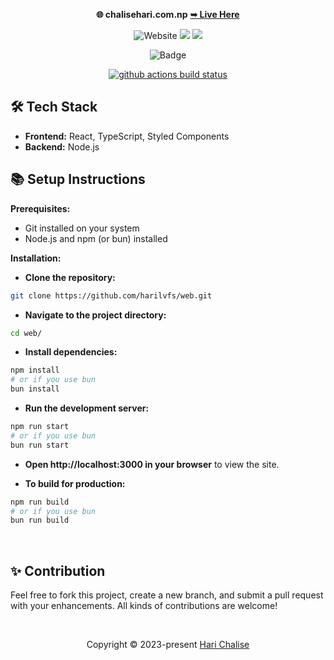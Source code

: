 <p align="center"><strong>🌐 chalisehari.com.np</strong>
<a href="https://chalisehari.com.np"><strong> ➥ Live Here</strong></a></p>
<div align="center">
  
![Website](https://img.shields.io/website?url=https%3A%2F%2Fchalisehari.com.np&style=for-the-badge&logo=github&color=eed49f&logoColor=D9E0EE&labelColor=1c1c29) <img src="https://img.shields.io/badge/Maintained%3F-Yes-1c1c29?style=for-the-badge&color=ef9f9c&logoColor=85e185&labelColor=1c1c29"> <img src="https://img.shields.io/github/license/harilvfs/web?style=for-the-badge&color=e0ea9d&logoColor=D9E0EE&labelColor=171b22"> 
</div>

<div align="center">

<img src="https://img.shields.io/badge/Made%20with%20❤️-React%20&%20TypeScript-ffd5ff?style=for-the-badge&color=ffd5ff&logoColor=61DAFB&labelColor=1c1c29&logo=react" alt="Badge" />

</div>

<div align="center">

[![github actions build status][check]][link]

</div>

<!-- ![Desktop Demo](https://github.com/harilvfs/web/blob/main/website%20preview/web.png) -->

<h2>🛠️ Tech Stack</h2>
<ul>
  <li><strong>Frontend:</strong> React, TypeScript, Styled Components</li>
  <li><strong>Backend:</strong> Node.js</li>
</ul>

## 📚 Setup Instructions

**Prerequisites:**

* Git installed on your system
* Node.js and npm (or bun) installed

**Installation:**

- **Clone the repository:**

```bash
git clone https://github.com/harilvfs/web.git
```

- **Navigate to the project directory:**

```bash
cd web/
```

- **Install dependencies:**

```bash
npm install
# or if you use bun
bun install
```

- **Run the development server:**

```bash
npm run start
# or if you use bun
bun run start
```

- **Open http://localhost:3000 in your browser** to view the site.

- **To build for production:**

```bash
npm run build
# or if you use bun
bun run build
```

<br>

<h2>✨ Contribution</h2>
<p>Feel free to fork this project, create a new branch, and submit a pull request with your enhancements. All kinds of contributions are welcome!</p>

<br>

<p align="center">
	Copyright &copy; 2023-present <a href="https://github.com/harilvfs" target="_blank">Hari Chalise</a>
</p>

[check]: https://github.com/harilvfs/web/actions/workflows/deploy.yml/badge.svg
[link]: https://github.com/harilvfs/web/actions/workflows/deploy.yml
